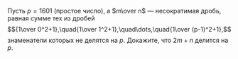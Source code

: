 Пусть $p=1601$ (простое число), а $m\over n$ — несократимая дробь, равная сумме тех из дробей
$${1\over 0^2+1},\quad{1\over 1^2+1},\quad\dots,\quad{1\over (p-1)^2+1},$$
знаменатели которых не делятся на $p$.
Докажите, что $2m+n$ делится на $p$.